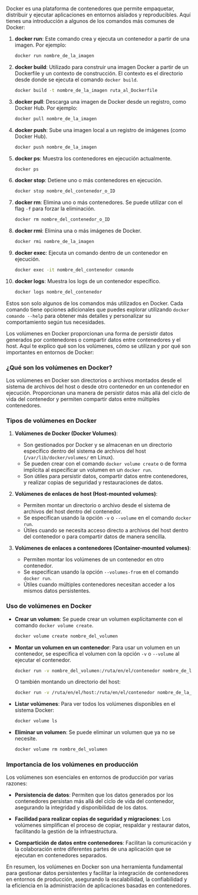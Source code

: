 Docker es una plataforma de contenedores que permite empaquetar, distribuir y ejecutar aplicaciones en entornos aislados y reproducibles. Aquí tienes una introducción a algunos de los comandos más comunes de Docker:

1. **docker run**: Este comando crea y ejecuta un contenedor a partir de una imagen. Por ejemplo:
   ```bash
   docker run nombre_de_la_imagen
   ```

2. **docker build**: Utilizado para construir una imagen Docker a partir de un Dockerfile y un contexto de construcción. El contexto es el directorio desde donde se ejecuta el comando `docker build`.
   ```bash
   docker build -t nombre_de_la_imagen ruta_al_Dockerfile
   ```

3. **docker pull**: Descarga una imagen de Docker desde un registro, como Docker Hub. Por ejemplo:
   ```bash
   docker pull nombre_de_la_imagen
   ```

4. **docker push**: Sube una imagen local a un registro de imágenes (como Docker Hub).
   ```bash
   docker push nombre_de_la_imagen
   ```

5. **docker ps**: Muestra los contenedores en ejecución actualmente.
   ```bash
   docker ps
   ```

6. **docker stop**: Detiene uno o más contenedores en ejecución.
   ```bash
   docker stop nombre_del_contenedor_o_ID
   ```

7. **docker rm**: Elimina uno o más contenedores. Se puede utilizar con el flag `-f` para forzar la eliminación.
   ```bash
   docker rm nombre_del_contenedor_o_ID
   ```

8. **docker rmi**: Elimina una o más imágenes de Docker.
   ```bash
   docker rmi nombre_de_la_imagen
   ```

9. **docker exec**: Ejecuta un comando dentro de un contenedor en ejecución.
   ```bash
   docker exec -it nombre_del_contenedor comando
   ```

10. **docker logs**: Muestra los logs de un contenedor específico.
    ```bash
    docker logs nombre_del_contenedor
    ```

Estos son solo algunos de los comandos más utilizados en Docker. Cada comando tiene opciones adicionales que puedes explorar utilizando `docker comando --help` para obtener más detalles y personalizar su comportamiento según tus necesidades.

Los volúmenes en Docker proporcionan una forma de persistir datos generados por contenedores o compartir datos entre contenedores y el host. Aquí te explico qué son los volúmenes, cómo se utilizan y por qué son importantes en entornos de Docker:

### ¿Qué son los volúmenes en Docker?

Los volúmenes en Docker son directorios o archivos montados desde el sistema de archivos del host o desde otro contenedor en un contenedor en ejecución. Proporcionan una manera de persistir datos más allá del ciclo de vida del contenedor y permiten compartir datos entre múltiples contenedores.

### Tipos de volúmenes en Docker

1. **Volúmenes de Docker (Docker Volumes)**:
   - Son gestionados por Docker y se almacenan en un directorio específico dentro del sistema de archivos del host (`/var/lib/docker/volumes/` en Linux).
   - Se pueden crear con el comando `docker volume create` o de forma implícita al especificar un volumen en un `docker run`.
   - Son útiles para persistir datos, compartir datos entre contenedores, y realizar copias de seguridad y restauraciones de datos.

2. **Volúmenes de enlaces de host (Host-mounted volumes)**:
   - Permiten montar un directorio o archivo desde el sistema de archivos del host dentro del contenedor.
   - Se especifican usando la opción `-v` o `--volume` en el comando `docker run`.
   - Útiles cuando se necesita acceso directo a archivos del host dentro del contenedor o para compartir datos de manera sencilla.

3. **Volúmenes de enlaces a contenedores (Container-mounted volumes)**:
   - Permiten montar los volúmenes de un contenedor en otro contenedor.
   - Se especifican usando la opción `--volumes-from` en el comando `docker run`.
   - Útiles cuando múltiples contenedores necesitan acceder a los mismos datos persistentes.

### Uso de volúmenes en Docker

- **Crear un volumen**: Se puede crear un volumen explícitamente con el comando `docker volume create`.

  ```bash
  docker volume create nombre_del_volumen
  ```

- **Montar un volumen en un contenedor**: Para usar un volumen en un contenedor, se especifica el volumen con la opción `-v` o `--volume` al ejecutar el contenedor.

  ```bash
  docker run -v nombre_del_volumen:/ruta/en/el/contenedor nombre_de_la_imagen
  ```

  O también montando un directorio del host:

  ```bash
  docker run -v /ruta/en/el/host:/ruta/en/el/contenedor nombre_de_la_imagen
  ```

- **Listar volúmenes**: Para ver todos los volúmenes disponibles en el sistema Docker:

  ```bash
  docker volume ls
  ```

- **Eliminar un volumen**: Se puede eliminar un volumen que ya no se necesite.

  ```bash
  docker volume rm nombre_del_volumen
  ```

### Importancia de los volúmenes en producción

Los volúmenes son esenciales en entornos de producción por varias razones:

- **Persistencia de datos**: Permiten que los datos generados por los contenedores persistan más allá del ciclo de vida del contenedor, asegurando la integridad y disponibilidad de los datos.
  
- **Facilidad para realizar copias de seguridad y migraciones**: Los volúmenes simplifican el proceso de copiar, respaldar y restaurar datos, facilitando la gestión de la infraestructura.

- **Compartición de datos entre contenedores**: Facilitan la comunicación y la colaboración entre diferentes partes de una aplicación que se ejecutan en contenedores separados.

En resumen, los volúmenes en Docker son una herramienta fundamental para gestionar datos persistentes y facilitar la integración de contenedores en entornos de producción, asegurando la escalabilidad, la confiabilidad y la eficiencia en la administración de aplicaciones basadas en contenedores.